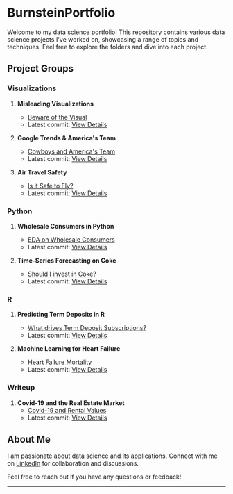 # BurnsteinPortfolio

Welcome to my data science portfolio! This repository contains various data science projects I've worked on, showcasing a range of topics and techniques. Feel free to explore the folders and dive into each project.

## Project Groups

### Visualizations
1. **Misleading Visualizations**
   - [Beware of the Visual](Misleading%20Visualizations/)
   - Latest commit: [View Details](Misleading%20Visualizations/)

2. **Google Trends & America's Team**
   - [Cowboys and America's Team](Google%20Trends%20%26%20America's%20Team/)
   - Latest commit: [View Details](Google%20Trends%20%26%20America's%20Team/)

3. **Air Travel Safety**
   - [Is it Safe to Fly?](Air%20Travel%20Safety/)
   - Latest commit: [View Details](Air%20Travel%20Safety/)

### Python
1. **Wholesale Consumers in Python**
    - [EDA on Wholesale Consumers](Wholesale%20Consumers%20in%20Python/)
    - Latest commit: [View Details](Wholesale%20Consumers%20in%20Python/)

2. **Time-Series Forecasting on Coke**
   - [Should I invest in Coke?](Time-Series%20Forecasting%20on%20Coke/)
   - Latest commit: [View Details](Time-Series%20Forecasting%20on%20Coke/)

### R
1. **Predicting Term Deposits in R**
   - [What drives Term Deposit Subscriptions?](Predicting%20Term%20Deposits%20in%20R/)
   - Latest commit: [View Details](Predicting%20Term%20Deposits%20in%20R/)

2. **Machine Learning for Heart Failure**
   - [Heart Failure Mortality](Machine%20Learning%20for%20Heart%20Failure/)
   - Latest commit: [View Details](Machine%20Learning%20for%20Heart%20Failure/)

### Writeup
1. **Covid-19 and the Real Estate Market**
   - [Covid-19 and Rental Values](Covid-19%20and%20the%20Real%20Estate%20Market/)
   - Latest commit: [View Details](Covid-19%20and%20the%20Real%20Estate%20Market/)

## About Me

I am passionate about data science and its applications. Connect with me on [LinkedIn](https://www.linkedin.com/in/moshe-burnstein/) for collaboration and discussions.

Feel free to reach out if you have any questions or feedback!

---

